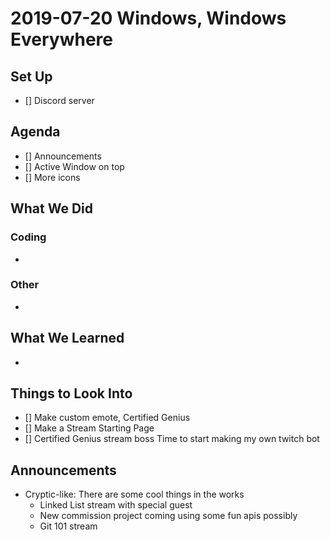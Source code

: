 # 2019-07-20 Windows, Windows Everywhere

## Set Up

- [] Discord server

## Agenda

- [] Announcements
- [] Active Window on top
- [] More icons

## What We Did

### Coding

-

### Other

-

## What We Learned

-

## Things to Look Into

- [] Make custom emote, Certified Genius
- [] Make a Stream Starting Page
- [] Certified Genius stream boss
  Time to start making my own twitch bot

## Announcements

- Cryptic-like: There are some cool things in the works
  - Linked List stream with special guest
  - New commission project coming using some fun apis possibly
  - Git 101 stream
